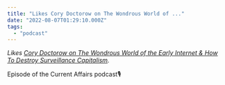 ```yaml
---
title: "Likes Cory Doctorow on The Wondrous World of ..."
date: "2022-08-07T01:29:10.000Z"
tags: 
  - "podcast"
---
```


_Likes [Cory Doctorow on The Wondrous World of the Early Internet & How To Destroy Surveillance Capitalism](https://currentaffairs.simplecast.com/episodes/cory-doctorow)._

Episode of the Current Affairs podcast🎙
